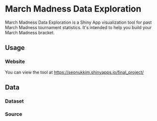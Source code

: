# March Madness Data Exploration

March Madness Data Exploration is a Shiny App visualization tool for past March Madness tournament statistics. It's intended to help you build your March Madness bracket.

## Usage

### Website

You can view the tool at https://seonukkim.shinyapps.io/final_project/

## Data

### Dataset

### Source
